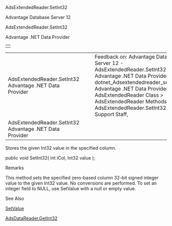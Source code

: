 AdsExtendedReader.SetInt32




Advantage Database Server 12  

AdsExtendedReader.SetInt32

Advantage .NET Data Provider

|  |
| --- |
|  |

|  |  |  |  |  |
| --- | --- | --- | --- | --- |
| AdsExtendedReader.SetInt32  Advantage .NET Data Provider |  |  | Feedback on: Advantage Database Server 12 - AdsExtendedReader.SetInt32 Advantage .NET Data Provider dotnet\_Adsextendedreader\_setint32 Advantage .NET Data Provider > AdsExtendedReader Class > AdsExtendedReader Methods > AdsExtendedReader.SetInt32 / Dear Support Staff, |  |
| AdsExtendedReader.SetInt32  Advantage .NET Data Provider |  |  |  |  |

Stores the given Int32 value in the specified column.

public void SetInt32( int iCol, Int32 value );

Remarks

This method sets the specified zero-based column 32-bit signed integer value to the given Int32 value. No conversions are performed. To set an integer field to NULL, use SetValue with a null or empty value.

See Also

[SetValue](dotnet_adsextendedreader_setvalue.htm)

[AdsDataReader.GetInt32](dotnet_adsdatareader_getint32.htm)